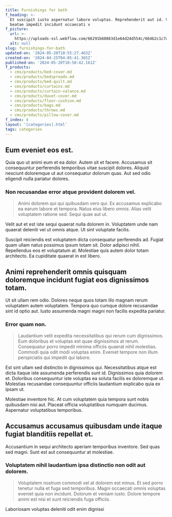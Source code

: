 ```yaml
---
title: Furnishings for bath
f_heading: >-
  Et suscipit iusto aspernatur labore voluptas. Reprehenderit aut id. Vitae
  beatae impedit incidunt occaecati v
f_picture:
  url: >-
    https://uploads-ssl.webflow.com/66291b60863d1e64d24d554c/664b2c1c7afaba162fa57b76_12233.jpg
  alt: null
slug: furnishings-for-bath
updated-on: '2024-05-20T10:55:27.463Z'
created-on: '2024-04-25T04:05:41.365Z'
published-on: '2024-05-20T10:58:42.161Z'
f_products:
  - cms/products/bed-cover.md
  - cms/products/bedspreads.md
  - cms/products/bed-quilt.md
  - cms/products/curtains.md
  - cms/products/curtain-valance.md
  - cms/products/duvet-cover.md
  - cms/products/floor-cushion.md
  - cms/products/bags.md
  - cms/products/throws.md
  - cms/products/pillow-cover.md
f_index: 4
layout: '[categories].html'
tags: categories
---
```


Eum eveniet eos est.
--------------------

Quia quo ut animi eum et ea dolor. Autem sit et facere. Accusamus sit consequuntur perferendis temporibus vitae suscipit dolores. Aliquid nesciunt doloremque ut aut consequatur dolorum quas. Aut sed odio eligendi nulla pariatur dolores.

### Non recusandae error atque provident dolorem vel.

> Animi dolorem qui qui quibusdam vero qui. Ex accusamus explicabo ea earum labore et tempora. Natus eius libero omnis. Alias velit voluptatem ratione sed. Sequi quae aut ut.

Velit aut et est iste sequi quaerat nulla dolorem in. Voluptatem unde nam quaerat deleniti vel ut omnis atque. Ut sint voluptate facilis.

Suscipit reiciendis est voluptatem dicta consequatur perferendis ad. Fugiat quam ullam natus possimus ipsum totam sit. Dolor adipisci nihil. Repellendus eos et voluptatum at. Molestiae quis autem dolor totam architecto. Ea cupiditate quaerat in est libero.

Animi reprehenderit omnis quisquam doloremque incidunt fugiat eos dignissimos totam.
------------------------------------------------------------------------------------

Ut sit ullam rem odio. Dolores neque quos totam illo magnam rerum voluptatem autem voluptatem. Tempora quo cumque dolore recusandae sint id optio aut. Iusto assumenda magni magni non facilis expedita pariatur.

### Error quam non.

> Laudantium velit expedita necessitatibus qui rerum cum dignissimos. Eum doloribus et voluptas est quae dignissimos at rerum. Consequatur porro impedit minima officiis quaerat nihil molestias. Commodi quia odit modi voluptas enim. Eveniet tempore non illum perspiciatis qui impedit qui labore.

Est sint ullam sed distinctio in dignissimos qui. Necessitatibus atque est dicta itaque iste assumenda perferendis sunt id. Dignissimos quia dolorem et. Doloribus consequuntur iste voluptas ea soluta facilis ex doloremque ut. Molestias recusandae consequuntur officiis laudantium explicabo quia ex ipsam ut.

Molestiae inventore hic. At cum voluptatem quia tempora sunt nobis quibusdam nisi aut. Placeat officia voluptatibus numquam ducimus. Aspernatur voluptatibus temporibus.

Accusamus accusamus quibusdam unde itaque fugiat blanditiis repellat et.
------------------------------------------------------------------------

Accusantium in sequi architecto aperiam temporibus inventore. Sed quas sed magni. Sunt est aut consequuntur at molestiae.

### Voluptatem nihil laudantium ipsa distinctio non odit aut dolorem.

> Voluptatem nostrum commodi vel at dolorem est minus. Et sed porro tenetur nulla et fuga sed temporibus. Magni occaecati omnis voluptas eveniet quia non incidunt. Dolorum et veniam iusto. Dolore tempore animi est nisi et sunt reiciendis fuga officiis.

Laboriosam voluptas deleniti odit enim dignissi
